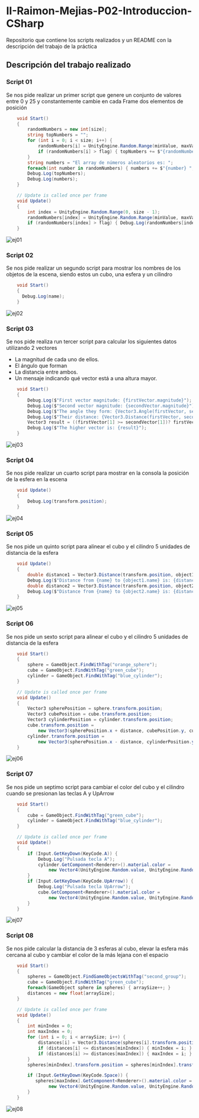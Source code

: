 # II-Raimon-Mejias-P02-Introduccion-CSharp
Repositorio que contiene los scripts realizados y un README con la descripción del trabajo de la práctica

## Descripción del trabajo realizado

### Script 01

Se nos pide realizar un primer script que genere un conjunto de valores entre 0 y 25 y constantemente cambie en cada Frame dos elementos de posición

```C#
    void Start()
    {
        randomNumbers = new int[size];
        string topNumbers = "";
        for (int i = 0; i < size; i++) {
            randomNumbers[i] = UnityEngine.Random.Range(minValue, maxValue);
            if (randomNumbers[i] > flag) { topNumbers += $"{randomNumbers[i]} "; }
        }
        string numbers = "El array de números aleatorios es: ";
        foreach(int number in randomNumbers) { numbers += $"{number} "; }
        Debug.Log(topNumbers);
        Debug.Log(numbers);
    }

    // Update is called once per frame
    void Update()
    {
        int index = UnityEngine.Random.Range(0, size - 1);
        randomNumbers[index] = UnityEngine.Random.Range(minValue, maxValue);
        if (randomNumbers[index] > flag) { Debug.Log(randomNumbers[index]); }
    }
```

![ej01](Resources/ej01.png)

### Script 02

Se nos pide realizar un segundo script para mostrar los nombres de los objetos de la escena, siendo estos un cubo, una esfera y un cilindro

```C#
    void Start()
    {
      Debug.Log(name);  
    }
```

![ej02](Resources/ej02.png)

### Script 03 

Se nos pide realiza run tercer script para calcular los siguientes datos utilizando 2 vectores

- La magnitud de cada uno de ellos. 
- El ángulo que forman
- La distancia entre ambos.
- Un mensaje indicando qué vector está a una altura mayor.

```C#
    void Start()
    {
        Debug.Log($"First vector magnitude: {firstVector.magnitude}");
        Debug.Log($"Second vector magnitude: {secondVector.magnitude}");
        Debug.Log($"The angle they form: {Vector3.Angle(firstVector, secondVector)}");
        Debug.Log($"Their distance: {Vector3.Distance(firstVector, secondVector)}");
        Vector3 result = ((firstVector[1] >= secondVector[1])? firstVector: secondVector);
        Debug.Log($"The higher vector is: {result}");
    }
```

![ej03](Resources/ej03.gif)

### Script 04

Se nos pide realizar un cuarto script para mostrar en la consola la posición de la esfera en la escena 

```C#
    void Update()
    {
        Debug.Log(transform.position);
    }
```

![ej04](Resources/ej04.gif)

### Script 05

Se nos pide un quinto script para alinear el cubo y el cilindro 5 unidades de distancia de la esfera

```C#
    void Update()
    {
        double distance1 = Vector3.Distance(transform.position, object1.transform.position);
        Debug.Log($"Distance from {name} to {object1.name} is: {distance1} ");
        double distance2 = Vector3.Distance(transform.position, object2.transform.position);
        Debug.Log($"Distance from {name} to {object2.name} is: {distance2} ");        
    }
```

![ej05](Resources/ej05.gif)

### Script 06

Se nos pide un sexto script para alinear el cubo y el cilindro 5 unidades de distancia de la esfera

```C#
    void Start()
    {
        sphere = GameObject.FindWithTag("orange_sphere");
        cube = GameObject.FindWithTag("green_cube");
        cylinder = GameObject.FindWithTag("blue_cylinder");        
    }

    // Update is called once per frame
    void Update()
    { 
        Vector3 spherePosition = sphere.transform.position;
        Vector3 cubePosition = cube.transform.position;
        Vector3 cylinderPosition = cylinder.transform.position;
        cube.transform.position = 
            new Vector3(spherePosition.x + distance, cubePosition.y, cubePosition.z);
        cylinder.transform.position = 
            new Vector3(spherePosition.x - distance, cylinderPosition.y, cylinderPosition.z);
    }
```

![ej06](Resources/ej06.gif)

### Script 07

Se nos pide un septimo script para cambiar el color del cubo y el cilindro cuando se presionan las teclas A y UpArrow

```C#
    void Start()
    {
        cube = GameObject.FindWithTag("green_cube");
        cylinder = GameObject.FindWithTag("blue_cylinder");   
    }

    // Update is called once per frame
    void Update()
    {
        if (Input.GetKeyDown(KeyCode.A)) {
            Debug.Log("Pulsada tecla A");
            cylinder.GetComponent<Renderer>().material.color = 
                new Vector4(UnityEngine.Random.value, UnityEngine.Random.value, UnityEngine.Random.value, 1);
        }
        if (Input.GetKeyDown(KeyCode.UpArrow)) {    
            Debug.Log("Pulsada tecla UpArrow");
            cube.GetComponent<Renderer>().material.color = 
                new Vector4(UnityEngine.Random.value, UnityEngine.Random.value, UnityEngine.Random.value, 1);
        }
    }
```

![ej07](Resources/ej07.gif)

### Script 08

Se nos pide calcular la distancia de 3 esferas al cubo, elevar la esfera más cercana al cubo y cambiar el color de la más lejana con el espacio

```C#
    void Start()
    {
        spheres = GameObject.FindGameObjectsWithTag("second_group");
        cube = GameObject.FindWithTag("green_cube");
        foreach(GameObject sphere in spheres) { arraySize++; }
        distances = new float[arraySize];
    }

    // Update is called once per frame
    void Update()
    {   
        int minIndex = 0;
        int maxIndex = 0;
        for (int i = 0; i < arraySize; i++) {
            distances[i] = Vector3.Distance(spheres[i].transform.position, cube.transform.position);
            if (distances[i] <= distances[minIndex]) { minIndex = i; }
            if (distances[i] >= distances[maxIndex]) { maxIndex = i; }
        }
        spheres[minIndex].transform.position = spheres[minIndex].transform.position + new Vector3(0, distance, 0);

        if (Input.GetKeyDown(KeyCode.Space)) {
           spheres[maxIndex].GetComponent<Renderer>().material.color = 
                new Vector4(UnityEngine.Random.value, UnityEngine.Random.value, UnityEngine.Random.value, 1);            
        }
    }
```

![ej08](Resources/ej08.gif)
